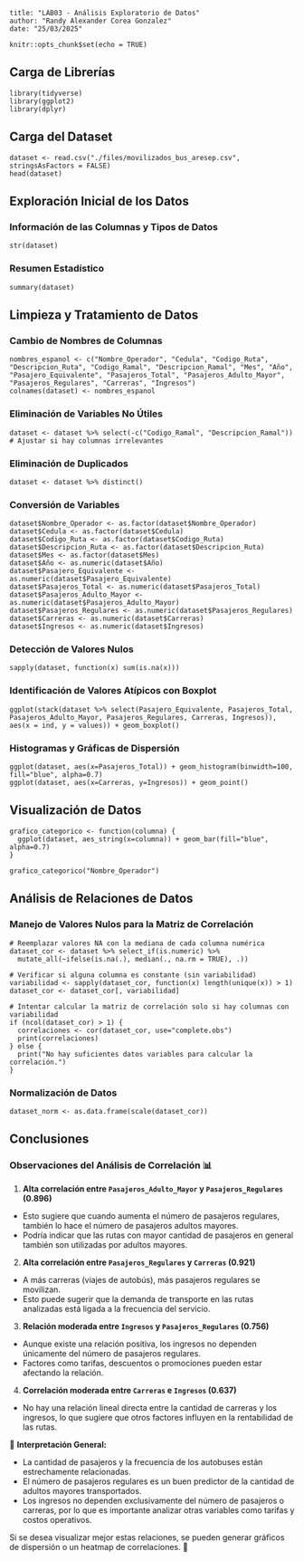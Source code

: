 ```
title: "LAB03 - Análisis Exploratorio de Datos"
author: "Randy Alexander Corea Gonzalez"
date: "25/03/2025"
```
  
```{r setup, include=FALSE}
knitr::opts_chunk$set(echo = TRUE)
```

## Carga de Librerías
```{r}
library(tidyverse)
library(ggplot2)
library(dplyr)
```

## Carga del Dataset
```{r}
dataset <- read.csv("./files/movilizados_bus_aresep.csv", stringsAsFactors = FALSE)
head(dataset)
```

## Exploración Inicial de los Datos
### Información de las Columnas y Tipos de Datos
```{r}
str(dataset)
```

### Resumen Estadístico
```{r}
summary(dataset)
```

## Limpieza y Tratamiento de Datos
### Cambio de Nombres de Columnas
```{r}
nombres_espanol <- c("Nombre_Operador", "Cedula", "Codigo_Ruta", "Descripcion_Ruta", "Codigo_Ramal", "Descripcion_Ramal", "Mes", "Año", "Pasajero_Equivalente", "Pasajeros_Total", "Pasajeros_Adulto_Mayor", "Pasajeros_Regulares", "Carreras", "Ingresos")
colnames(dataset) <- nombres_espanol
```

### Eliminación de Variables No Útiles
```{r}
dataset <- dataset %>% select(-c("Codigo_Ramal", "Descripcion_Ramal"))  # Ajustar si hay columnas irrelevantes
```

### Eliminación de Duplicados
```{r}
dataset <- dataset %>% distinct()
```

### Conversión de Variables
```{r}
dataset$Nombre_Operador <- as.factor(dataset$Nombre_Operador)
dataset$Cedula <- as.factor(dataset$Cedula)
dataset$Codigo_Ruta <- as.factor(dataset$Codigo_Ruta)
dataset$Descripcion_Ruta <- as.factor(dataset$Descripcion_Ruta)
dataset$Mes <- as.factor(dataset$Mes)
dataset$Año <- as.numeric(dataset$Año)
dataset$Pasajero_Equivalente <- as.numeric(dataset$Pasajero_Equivalente)
dataset$Pasajeros_Total <- as.numeric(dataset$Pasajeros_Total)
dataset$Pasajeros_Adulto_Mayor <- as.numeric(dataset$Pasajeros_Adulto_Mayor)
dataset$Pasajeros_Regulares <- as.numeric(dataset$Pasajeros_Regulares)
dataset$Carreras <- as.numeric(dataset$Carreras)
dataset$Ingresos <- as.numeric(dataset$Ingresos)
```

### Detección de Valores Nulos
```{r}
sapply(dataset, function(x) sum(is.na(x)))
```

### Identificación de Valores Atípicos con Boxplot
```{r}
ggplot(stack(dataset %>% select(Pasajero_Equivalente, Pasajeros_Total, Pasajeros_Adulto_Mayor, Pasajeros_Regulares, Carreras, Ingresos)), aes(x = ind, y = values)) + geom_boxplot()
```

### Histogramas y Gráficas de Dispersión
```{r}
ggplot(dataset, aes(x=Pasajeros_Total)) + geom_histogram(binwidth=100, fill="blue", alpha=0.7)
ggplot(dataset, aes(x=Carreras, y=Ingresos)) + geom_point()
```

## Visualización de Datos
```{r}
grafico_categorico <- function(columna) {
  ggplot(dataset, aes_string(x=columna)) + geom_bar(fill="blue", alpha=0.7)
}

grafico_categorico("Nombre_Operador")
```

## Análisis de Relaciones de Datos
### Manejo de Valores Nulos para la Matriz de Correlación
```{r}
# Reemplazar valores NA con la mediana de cada columna numérica
dataset_cor <- dataset %>% select_if(is.numeric) %>% 
  mutate_all(~ifelse(is.na(.), median(., na.rm = TRUE), .))

# Verificar si alguna columna es constante (sin variabilidad)
variabilidad <- sapply(dataset_cor, function(x) length(unique(x)) > 1)
dataset_cor <- dataset_cor[, variabilidad]

# Intentar calcular la matriz de correlación solo si hay columnas con variabilidad
if (ncol(dataset_cor) > 1) {
  correlaciones <- cor(dataset_cor, use="complete.obs")
  print(correlaciones)
} else {
  print("No hay suficientes datos variables para calcular la correlación.")
}
```

### Normalización de Datos
```{r}
dataset_norm <- as.data.frame(scale(dataset_cor))
```

## Conclusiones
### Observaciones del Análisis de Correlación 📊

1. **Alta correlación entre `Pasajeros_Adulto_Mayor` y `Pasajeros_Regulares` (0.896)**  
  - Esto sugiere que cuando aumenta el número de pasajeros regulares, también lo hace el número de pasajeros adultos mayores.  
- Podría indicar que las rutas con mayor cantidad de pasajeros en general también son utilizadas por adultos mayores.

2. **Alta correlación entre `Pasajeros_Regulares` y `Carreras` (0.921)**  
  - A más carreras (viajes de autobús), más pasajeros regulares se movilizan.  
- Esto puede sugerir que la demanda de transporte en las rutas analizadas está ligada a la frecuencia del servicio.

3. **Relación moderada entre `Ingresos` y `Pasajeros_Regulares` (0.756)**  
  - Aunque existe una relación positiva, los ingresos no dependen únicamente del número de pasajeros regulares.  
- Factores como tarifas, descuentos o promociones pueden estar afectando la relación.

4. **Correlación moderada entre `Carreras` e `Ingresos` (0.637)**  
  - No hay una relación lineal directa entre la cantidad de carreras y los ingresos, lo que sugiere que otros factores influyen en la rentabilidad de las rutas.  

📌 **Interpretación General:**  
  - La cantidad de pasajeros y la frecuencia de los autobuses están estrechamente relacionadas.  
- El número de pasajeros regulares es un buen predictor de la cantidad de adultos mayores transportados.  
- Los ingresos no dependen exclusivamente del número de pasajeros o carreras, por lo que es importante analizar otras variables como tarifas y costos operativos.  

Si se desea visualizar mejor estas relaciones, se pueden generar gráficos de dispersión o un heatmap de correlaciones. 🚀
